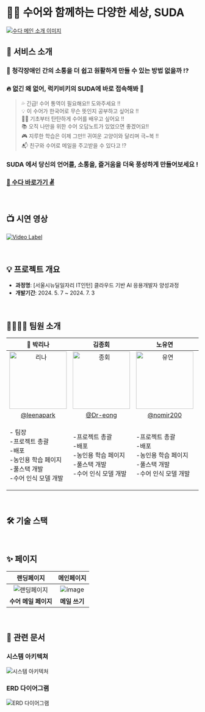 # 🧏‍♂️ 수어와 함께하는 다양한 세상, SUDA

[![수다 메인 소개 이미지](https://github.com/luckybiki/suda_pub/assets/77850103/9a8df97d-c173-4bd7-9317-4262a7c710b7)](http://suda.my)

## 📢 서비스 소개

<!-- ### 👄 **말로 소통** 🤘 **손으로 소통** 🖋️ **글로 소통 ,** 우리는 다양한 방법으로 소통해요 -->

### 🤔 **청각장애인 간의 소통을 더 쉽고 원활하게 만들 수 있는 방법 없을까** ⁉️

### 🔥 없긴 왜 없어, 럭키비키의 SUDA에 바로 접속해봐 🥴

<!-- ### 🌟 **여기, SUDA에서 모두 해결할 수 있어요! 🚀** -->

> 💦 긴급! 수어 통역이 필요해요!! 도와주세요 !!<br>
> 💡 이 수어가 한국어로 무슨 뜻인지 공부하고 싶어요 !!<br>
> 🧏‍♀️ 기초부터 탄탄하게 수어를 배우고 싶어요 !!<br>
> 📚 오직 나만을 위한 수어 오답노트가 있었으면 좋겠어요!!<br>
> 🎮 지루한 학습은 이제 그만!! 귀여운 고양이와 달리며 극~복 !!<br>
> 📬 친구와 수어로 메일을 주고받을 수 있다고 !?<br>

### SUDA 에서 당신의 언어를, 소통을, 즐거움을 더욱 풍성하게 만들어보세요 !

### [🤘 수다 바로가기 ✌️](http:)

<br>

## 📺 시연 영상

[![Video Label](http://img.youtube.com/vi/PxzCNXYxk5c/0.jpg)](https://www.youtube.com/watch?v=PxzCNXYxk5c)

<br>

## 💡 프로젝트 개요

- **과정명**: [서울시뉴딜일자리 IT인턴] 클라우드 기반 AI 응용개발자 양성과정
- **개발기간**: 2024. 5. 7 ~ 2024. 7. 3

<br>

## 👨‍👩‍👦‍👦 팀원 소개

|                                                                 👑 박리나                                                                  |                                                                   김종회                                                                   |                                                                   노유연                                                                   |                                                                   박지은                                                                   |                                                                   최정원                                                                   |
| :----------------------------------------------------------------------------------------------------------------------------------------: | :----------------------------------------------------------------------------------------------------------------------------------------: | :----------------------------------------------------------------------------------------------------------------------------------------: | :----------------------------------------------------------------------------------------------------------------------------------------: | :----------------------------------------------------------------------------------------------------------------------------------------: |
| <img alt="리나" src="https://github.com/luckybiki/suda_pub/assets/77850103/6d0556ba-ee9a-4099-b926-90f9f969e887" height="150" width="150"> | <img alt="종회" src="https://github.com/luckybiki/suda_pub/assets/77850103/aeff9a5d-ea3f-42bb-8090-a5dad7e1e3f7" height="150" width="150"> | <img alt="유연" src="https://github.com/luckybiki/suda_pub/assets/77850103/e8f3c3e8-27ff-49b5-b2e7-2aa3a85adc52" height="150" width="150"> | <img alt="지은" src="https://github.com/luckybiki/suda_pub/assets/77850103/14d5a464-3334-4213-9acf-4e855c84bd62" height="150" width="150"> | <img alt="정원" src="https://github.com/luckybiki/suda_pub/assets/77850103/2bc89e89-7f2e-49be-b854-0648fbb96b6d" height="150" width="150"> |
|                                                 [@leenapark](https://github.com/leenapark)                                                 |                                                   [@Dr-eong](https://github.com/Dr-eong)                                                   |                                                  [@nomir200](https://github.com/nomir200)                                                  |                                             [@jerrynicework](https://github.com/jerrynicework)                                             |                                                    [@jwc406](https://github.com/jwc406)                                                    |
|            <p align="left">- 팀장<br>-프로젝트 총괄<br>-배포<br>-농인용 학습 페이지<br>-풀스택 개발<br>-수어 인식 모델 개발</p>            |                 <p align="left">-프로젝트 총괄<br>-배포<br>-농인용 학습 페이지<br>-풀스택 개발<br>-수어 인식 모델 개발</p>                 |                 <p align="left">-프로젝트 총괄<br>-배포<br>-농인용 학습 페이지<br>-풀스택 개발<br>-수어 인식 모델 개발</p>                 |                 <p align="left">-프로젝트 총괄<br>-배포<br>-농인용 학습 페이지<br>-풀스택 개발<br>-수어 인식 모델 개발</p>                 |                 <p align="left">-프로젝트 총괄<br>-배포<br>-농인용 학습 페이지<br>-풀스택 개발<br>-수어 인식 모델 개발</p>                 |

<br>

## 🛠️ 기술 스택

<br>

## ✨ 페이지
|랜딩페이지|메인페이지|
|:---:|:---:|
|![랜딩페이지](https://github.com/luckybiki/suda_pub/assets/77850103/5354604a-7274-4352-a01a-25b6fd45397b)|![image](https://github.com/luckybiki/suda_pub/assets/77850103/43277e21-8a0d-4d82-a576-417af5bef168)|
|<b>수어 메일 페이지</b>|<b>메일 쓰기</b>|

<br>

## 📝 관련 문서

### 시스템 아키텍쳐

<img alt="시스템 아키텍처" src="https://github.com/luckybiki/suda_pub/assets/77850103/70564f40-d817-481c-9e01-8b9ba61ac5a9">

### ERD 다이어그램

<img alt="ERD 다이어그램" src="https://github.com/luckybiki/suda_pub/assets/77850103/fd121fa3-2ae2-4318-9709-16a01912b035">
